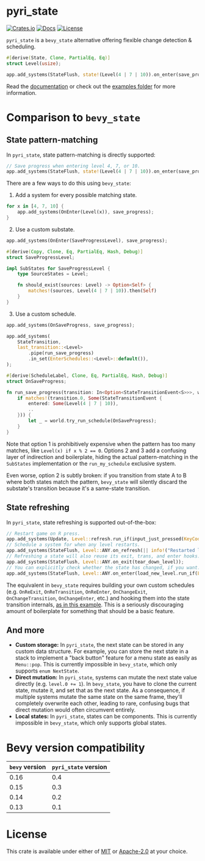 # pyri_state

[![Crates.io](https://img.shields.io/crates/v/pyri_state.svg?style=for-the-badge)](https://crates.io/crates/pyri_state)
[![Docs](https://img.shields.io/docsrs/pyri_state/latest?style=for-the-badge)](https://docs.rs/pyri_state/latest/pyri_state/)
[![License](https://img.shields.io/badge/license-MIT%2FApache-blue.svg?style=for-the-badge)](https://github.com/benfrankel/pyri_state)

`pyri_state` is a `bevy_state` alternative offering flexible change detection & scheduling.

```rust
#[derive(State, Clone, PartialEq, Eq)]
struct Level(usize);

app.add_systems(StateFlush, state!(Level(4 | 7 | 10)).on_enter(save_progress));
```

Read the [documentation](https://docs.rs/pyri_state/latest/pyri_state) or check out the [examples folder](/examples/) for more information.

# Comparison to `bevy_state`

## State pattern-matching

In `pyri_state`, state pattern-matching is directly supported:

```rust
// Save progress when entering level 4, 7, or 10.
app.add_systems(StateFlush, state!(Level(4 | 7 | 10)).on_enter(save_progress));
```

There are a few ways to do this using `bevy_state`:

1. Add a system for every possible matching state.

```rust
for x in [4, 7, 10] {
    app.add_systems(OnEnter(Level(x)), save_progress);
}
```

2. Use a custom substate.

```rust
app.add_systems(OnEnter(SaveProgressLevel), save_progress);

#[derive(Copy, Clone, Eq, PartialEq, Hash, Debug)]
struct SaveProgressLevel;

impl SubStates for SaveProgressLevel {
    type SourceStates = Level;

    fn should_exist(sources: Level) -> Option<Self> {
        matches!(sources, Level(4 | 7 | 10)).then(Self)
    }
}
```

3. Use a custom schedule.

```rust
app.add_systems(OnSaveProgress, save_progress);

app.add_systems(
    StateTransition,
    last_transition::<Level>
        .pipe(run_save_progress)
        .in_set(EnterSchedules::<Level>::default()),
);

#[derive(ScheduleLabel, Clone, Eq, PartialEq, Hash, Debug)]
struct OnSaveProgress;

fn run_save_progress(transition: In<Option<StateTransitionEvent<S>>>, world: &mut World) {
    if matches!(transition.0, Some(StateTransitionEvent {
        entered: Some(Level(4 | 7 | 10)),
        ..
    })) {
        let _ = world.try_run_schedule(OnSaveProgress);
    }
}
```

Note that option 1 is prohibitively expensive when the pattern has too many matches, like `Level(x) if x % 2 == 0`.
Options 2 and 3 add a confusing layer of indirection and boilerplate, hiding the actual pattern-matching in
the `SubStates` implementation or the `run_my_schedule` exclusive system.

Even worse, option 2 is subtly broken: if you transition from state A to B where both states match the pattern,
`bevy_state` will silently discard the substate's transition because it's a same-state transition.

## State refreshing

In `pyri_state`, state refreshing is supported out-of-the-box:

```rust
// Restart game on R press.
app.add_systems(Update, Level::refresh.run_if(input_just_pressed(KeyCode::R)));
// Schedule a system for when any level restarts.
app.add_systems(StateFlush, Level::ANY.on_refresh(|| info!("Restarted level")));
// Refreshing a state will also reuse its exit, trans, and enter hooks.
app.add_systems(StateFlush, Level::ANY.on_exit(tear_down_level));
// You can explicitly check whether the state has changed, if you want.
app.add_systems(StateFlush, Level::ANY.on_enter(load_new_level.run_if(Level::will_change)));
```

The equivalent in `bevy_state` requires building your own custom schedules
(e.g. `OnReExit`, `OnReTransition`, `OnReEnter`, `OnChangeExit`, `OnChangeTransition`, `OnChangeEnter`, etc.)
and hooking them into the state transition internals,
[as in this example](https://github.com/bevyengine/bevy/blob/main/examples/state/custom_transitions.rs).
This is a seriously discouraging amount of boilerplate for something that should be a basic feature.

## And more

- **Custom storage:** In `pyri_state`, the next state can be stored in any custom data structure.
  For example, you can store the next state in a stack to implement a "back button" feature for a menu
  state as easily as `Menu::pop`.
  This is currently impossible in `bevy_state`, which only supports `enum NextState`.
- **Direct mutation:** In `pyri_state`, systems can mutate the next state value directly (e.g. `level.0 += 1`).
  In `bevy_state`, you have to clone the current state, mutate it, and set that as the next state.
  As a consequence, if multiple systems mutate the same state on the same frame, they'll completely overwrite each other,
  leading to rare, confusing bugs that direct mutation would often circumvent entirely.
- **Local states:** In `pyri_state`, states can be components.
  This is currently impossible in `bevy_state`, which only supports global states.

# Bevy version compatibility

| `bevy` version | `pyri_state` version |
| -------------- | -------------------- |
| 0.16           | 0.4                  |
| 0.15           | 0.3                  |
| 0.14           | 0.2                  |
| 0.13           | 0.1                  |

# License

This crate is available under either of [MIT](LICENSE-MIT) or [Apache-2.0](LICENSE-Apache-2.0) at your choice.
